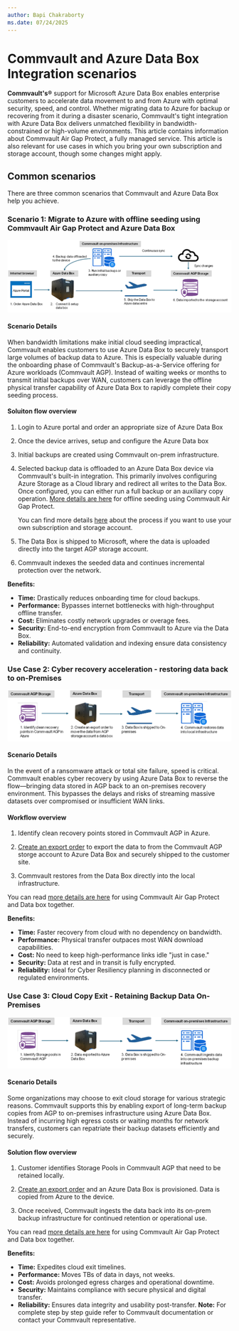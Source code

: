 ```yaml
---
author: Bapi Chakraborty
ms.date: 07/24/2025
---
```


<!--
Initial score: 68 (770/28)
-->

# Commvault and Azure Data Box Integration scenarios

**Commvault's®** support for Microsoft Azure Data Box enables enterprise customers to accelerate data movement to and from Azure with optimal security, speed, and control. Whether migrating data to Azure for backup or recovering from it during a disaster scenario, Commvault's tight integration with Azure Data Box delivers unmatched flexibility in bandwidth-constrained or high-volume environments. This article contains information about Commvault Air Gap Protect, a fully managed service. This article is also relevant for use cases in which you bring your own subscription and storage account, though some changes might apply.

## Common scenarios

There are three common scenarios that Commvault and Azure Data Box help you achieve.

### Scenario 1: Migrate to Azure with offline seeding using Commvault Air Gap Protect and Azure Data Box

![A diagram workflow of Migration to Azure storage with Commvault and Azure Data Box.](media/data-box-migrate-with-isv/migrate-commvault-databox-case1.png)

#### Scenario Details

When bandwidth limitations make initial cloud seeding impractical, Commvault enables customers to use Azure Data Box to securely transport large volumes of backup data to Azure. This is especially valuable during the onboarding phase of Commvault's Backup-as-a-Service offering for Azure workloads (Commvault AGP). Instead of waiting weeks or months to transmit initial backups over WAN, customers can leverage the offline physical transfer capability of Azure Data Box to rapidly complete their copy seeding process.

#### Soluiton flow overview

1. Login to Azure portal and order an appropriate size of Azure Data Box

2. Once the device arrives, setup and configure the Azure Data box

3. Initial backups are created using Commvault on-prem infrastructure.

4. Selected backup data is offloaded to an Azure Data Box device via Commvault's built-in integration. This primarily involves configuring Azure Storage as a Cloud library and redirect all writes to the Data Box. Once configured, you can either run a full backup or an auxiliary copy operation. [More details are here](https://documentation.commvault.com/2024e/essential/seeding_air_gap_protect.html) for offline seeding using Commvault Air Gap Protect.  
  
    You can find more details [here](https://documentation.commvault.com/11.20/migrating_data_to_microsoft_azure_using_azure_data_box.html) about the process if you want to use your own subscription and storage account.

5. The Data Box is shipped to Microsoft, where the data is uploaded directly into the target AGP storage account.

6. Commvault indexes the seeded data and continues incremental protection over the network.

**Benefits:**

- **Time:** Drastically reduces onboarding time for cloud backups.
- **Performance:** Bypasses internet bottlenecks with high-throughput offline transfer.
- **Cost:** Eliminates costly network upgrades or overage fees.
- **Security:** End-to-end encryption from Commvault to Azure via the Data Box.
- **Reliability:** Automated validation and indexing ensure data consistency and continuity.

### Use Case 2: Cyber recovery acceleration - restoring data back to on-Premises

![A diagram workflow of cyber resilience with Commvault and Azure Data Box.](media/data-box-migrate-with-isv/cyber-commvault-databox.png)

#### Scenario Details

In the event of a ransomware attack or total site failure, speed is critical. Commvault enables cyber recovery by using Azure Data Box to reverse the flow—bringing data stored in AGP back to an on-premises recovery environment. This bypasses the delays and risks of streaming massive datasets over compromised or insufficient WAN links.

#### Workflow overview

1. Identify clean recovery points stored in Commvault AGP in Azure.

2. [Create an export order](/azure/databox/data-box-deploy-export-ordered) to export the data to from the Commvault AGP storge account to Azure Data Box and securely shipped to the customer site.

3. Commvault restores from the Data Box directly into the local infrastructure.

You can read [more details are here](https://documentation.commvault.com/2024e/essential/seeding_air_gap_protect.html) for using Commvault Air Gap Protect and Data box together.

**Benefits:**

- **Time:** Faster recovery from cloud with no dependency on bandwidth.
- **Performance:** Physical transfer outpaces most WAN download capabilities.
- **Cost:** No need to keep high-performance links idle "just in case."
- **Security:** Data at rest and in transit is fully encrypted.
- **Reliability:** Ideal for Cyber Resiliency planning in disconnected or regulated environments.

### Use Case 3: Cloud Copy Exit - Retaining Backup Data On-Premises

![A diagram of backup movement for cloud exit](media/data-box-migrate-with-isv/data-retention-Commvault-databox.png)

#### Scenario Details

Some organizations may choose to exit cloud storage for various strategic reasons. Commvault supports this by enabling export of long-term backup copies from AGP to on-premises infrastructure using Azure Data Box. Instead of incurring high egress costs or waiting months for network transfers, customers can repatriate their backup datasets efficiently and securely.

#### Solution flow overview

1. Customer identifies Storage Pools in Commvault AGP that need to be retained locally.

2. [Create an export order](/azure/databox/data-box-deploy-export-ordered)  and an Azure Data Box is provisioned. Data is copied from Azure to the device.

3. Once received, Commvault ingests the data back into its on-prem backup infrastructure for continued retention or operational use.

You can read [more details are here](https://documentation.commvault.com/2024e/essential/seeding_air_gap_protect.html) for using Commvault Air Gap Protect and Data box together.

**Benefits:**

- **Time:** Expedites cloud exit timelines.
- **Performance:** Moves TBs of data in days, not weeks.
- **Cost:** Avoids prolonged egress charges and operational downtime.
- **Security:** Maintains compliance with secure physical and digital transfer.
- **Reliability:** Ensures data integrity and usability post-transfer.
**Note:** For complete step by step guide refer to Commvault documentation or contact your Commvault representative.
